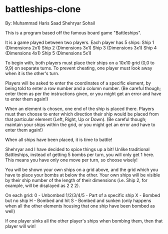 # battleships-clone

By:
	Muhammad Haris Saad
	Shehryar Sohail

This is a program based off the famous board game "Battleships".

It is a game played between two players.
Each player has 5 ships:
	Ship 1 (Dimensions 2x1)
	Ship 2 (Dimensions 3x1)
	Ship 3 (Dimensions 3x1)
	Ship 4 (Dimensions 4x1)
	Ship 5 (Dimensions 5x1)


To begin with, both players must place their ships on a 10x10 grid (0,0 to 9,9) on separate turns.
To prevent cheating, one player must look away when it is the other's turn.

Players will be asked to enter the coordinates of a specific element, by being told to enter a row number and a column number.
(Be careful though; enter them as per the instructions given, or you might get an error and have to enter them again!)

When an element is chosen, one end of the ship is placed there. Players must then choose to enter which direction their ship would be placed from
that particular element (Left, Right, Up or Down).
(Be careful though; maintain your ships within the grid, or you might get an error and have to enter them again!)


When all ships have been placed, it is time to battle!

Shehryar and I have decided to spice things up a bit!
Unlike traditional Battleships, instead of getting 5 bombs per turn, you will only get 1 here.
This means you have only one move per turn, so choose wisely!

You will be shown your own ships on a grid above, and the grid which you have to place your bombs at below the other.
Your own ships will be visible by their ship number of the length of their dimensions (i.e. Ship 2, for example, will be displayed as  2 2 2).

On each grid:
	0 - Unbombed
	1/2/3/4/5 - Part of a specific ship
	X - Bombed but no ship
	H - Bombed and hit
	S - Bombed and sunken (only happens when all the other elements housing that one ship have been bombed as well)

If one player sinks all the other player's ships when bombing them, then that player will win!
